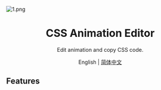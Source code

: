 ![1.png](/public/1.png)
<h1 align="center">CSS Animation Editor</h1>

<div align="center">
  
Edit animation and copy CSS code.

</div>

<div align="center">English | <a href="./README-zh_CN.md">简体中文</a></div>

## Features
